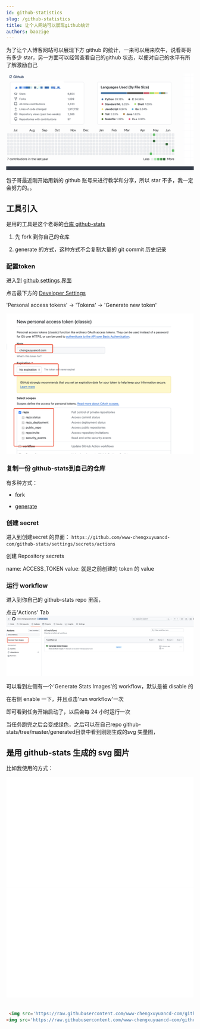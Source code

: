 ```yaml
---
id: github-statistics
slug: /github-statistics
title: 让个人网站可以展现github统计
authors: baozige
---
```


为了让个人博客网站可以展现下方 github 的统计，一来可以用来吹牛，说看哥哥有多少 star，另一方面可以经常查看自己的github 状态，以便对自己的水平有所了解激励自己

![效果图](./images/image-1.png)

包子哥最近刚开始用新的 github 账号来进行教学和分享，所以 star 不多，我一定会努力的。。


## 工具引入

是用的工具是这个老哥的[仓库 github-stats](https://github.com/jstrieb/github-stats)

1. 先 fork 到你自己的仓库

2. generate 的方式，这种方式不会复制大量的 git commit 历史纪录

### 配置token

进入到 [github settings 界面](https://github.com/settings/profile)

点击最下方的 [Developer Settings](https://github.com/settings/apps)

'Personal access tokens' -> 'Tokens' -> 'Generate new token'

![生成 token](./images/image-2.png)

### 复制一份 github-stats到自己的仓库

有多种方式：

- fork

- [generate](https://github.com/new?template_name=github-stats&template_owner=jstrieb)


### 创建 secret

进入到创建secret 的界面： `https://github.com/www-chengxuyuancd-com/github-stats/settings/secrets/actions`

创建 Repository secrets

name: ACCESS_TOKEN
value: 就是之前创建的 token 的 value

### 运行 workflow

进入到你自己的 github-stats repo 里面，

点击'Actions' Tab
![运行 workflow ](./images/image-3.png)

可以看到左侧有一个'Generate Stats Images'的 workflow，默认是被 disable 的

在右侧 enable 一下，并且点击'run workflow'一次

即可看到任务开始启动了，以后会每 24 小时运行一次

当任务跑完之后会变成绿色，之后可以在自己repo github-stats/tree/master/generated目录中看到刚刚生成的svg 矢量图，


## 是用 github-stats 生成的 svg 图片

比如我使用的方式：


 <img src='https://raw.githubusercontent.com/www-chengxuyuancd-com/github-stats/master/generated/overview.svg' alt="GitHub Overview Stats" />
<img src='https://raw.githubusercontent.com/www-chengxuyuancd-com/github-stats/master/generated/languages.svg' alt="GitHub Languages Stats" />

```html

 <img src='https://raw.githubusercontent.com/www-chengxuyuancd-com/github-stats/master/generated/overview.svg' alt="GitHub Overview Stats" />
<img src='https://raw.githubusercontent.com/www-chengxuyuancd-com/github-stats/master/generated/languages.svg' alt="GitHub Languages Stats" />

```
